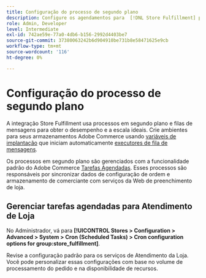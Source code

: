 ```yaml
---
title: Configuração do processo de segundo plano
description: Configure os agendamentos para  [!DNL Store Fulfillment] processos em segundo plano usados na sincronização de dados com os serviços de preenchimento.
role: Admin, Developer
level: Intermediate
exl-id: 742ae59e-77a0-4db6-b156-2992d4403be7
source-git-commit: 37380063242b6d904910be731b8e58471625e9cb
workflow-type: tm+mt
source-wordcount: '116'
ht-degree: 0%

---
```



# Configuração do processo de segundo plano

A integração Store Fulfillment usa processos em segundo plano e filas de mensagens para obter o desempenho e a escala ideais. Crie ambientes para seus armazenamentos Adobe Commerce usando [variáveis de implantação](https://experienceleague.adobe.com/en/docs/commerce-cloud-service/user-guide/configure/env/stage/variables-deploy#cron_consumers_runner) que iniciam automaticamente [executores de fila de mensagens](https://experienceleague.adobe.com/en/docs/commerce-operations/configuration-guide/message-queues/message-queue-framework).

Os processos em segundo plano são gerenciados com a funcionalidade padrão do Adobe Commerce [Tarefas Agendadas](https://experienceleague.adobe.com/en/docs/commerce-admin/systems/tools/cron). Esses processos são responsáveis por sincronizar dados de configuração de ordem e armazenamento de comerciante com serviços da Web de preenchimento de loja.

## Gerenciar tarefas agendadas para Atendimento de Loja

No Administrador, vá para **[!UICONTROL Stores > Configuration > Advanced > System > Cron (Scheduled Tasks) > Cron configuration options for group:store_fulfillment]**.

Revise a configuração padrão para os serviços de Atendimento da Loja. Você pode personalizar essas configurações com base no volume de processamento do pedido e na disponibilidade de recursos.
